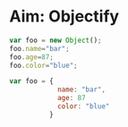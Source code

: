 # Aim: Objectify

```javascript
var foo = new Object();
foo.name="bar";
foo.age=87;
foo.color="blue";

var foo = {
            name: "bar",
            age: 87
            color: "blue"
          }
```
